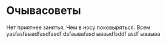 # Очывасоветы
Нет приятнее занятья,
Чем в носу поковыряться.
Всем уasfasfвыаdfasdfasdf
dsfaываfasd
ываыdfsddf
asdf
ываыва
